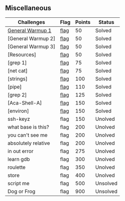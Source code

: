 ## Miscellaneous
|Challenges|Flag|Points|Status|
|-|-|-|-|
|[General Warmup 1](General%20Warmup%201/general-warmup-1.md)|[flag](General%20Warmup%201/flag.md)|50|Solved|
|[General Warmup 2]|[flag](General%20Warmup%202/flag.md)|50|Solved|
|[General Warmup 3]|[flag](General%20Warmup%203/flag.md)|50|Solved|
|[Resources]|[flag](Resources/flag.md)|50|Solved|
|[grep 1]|[flag](grep%201/flag.md)|75|Solved|
|[net cat]|[flag](net%20cat/flag.md)|75|Solved|
|[strings]|[flag](strings/flag.md)|100|Solved|
|[pipe]|[flag](pipe/flag.md)|110|Solved|
|[grep 2]|[flag](grep%202/flag.md)|125|Solved|
|[Aca-Shell-A]|[flag](Ace-Shell-A/flag.md)|150|Solved|
|[environ]|[flag](environ/flag.md)|150|Solved|
|ssh-keyz|flag|150|Unolved|
|what base is this?|flag|200|Unolved|
|you can't see me|flag|200|Unolved|
|absolutely relative|flag|200|Unolved|
|in out error|flag|275|Unolved|
|learn gdb|flag|300|Unolved|
|roulette|flag|350|Unolved|
|store|flag|400|Unolved|
|script me|flag|500|Unsolved|
|Dog or Frog|flag|900|Unsolved|
